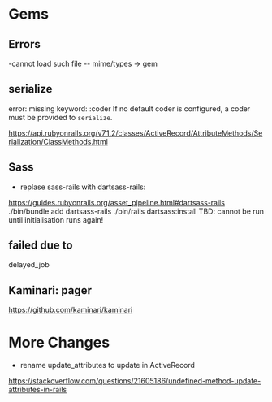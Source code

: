 # Gems
## Errors
-cannot load such file -- mime/types -> gem
## serialize
error: 
missing keyword: :coder If no default coder is configured, a coder must be provided to `serialize`.

https://api.rubyonrails.org/v7.1.2/classes/ActiveRecord/AttributeMethods/Serialization/ClassMethods.html

## Sass

- replase sass-rails with dartsass-rails:

https://guides.rubyonrails.org/asset_pipeline.html#dartsass-rails
./bin/bundle add dartsass-rails
./bin/rails dartsass:install
TBD: cannot be run until initialisation runs again!

failed due to 
- 
delayed_job

## Kaminari: pager
https://github.com/kaminari/kaminari

# More Changes

- rename update_attributes to update in ActiveRecord

https://stackoverflow.com/questions/21605186/undefined-method-update-attributes-in-rails